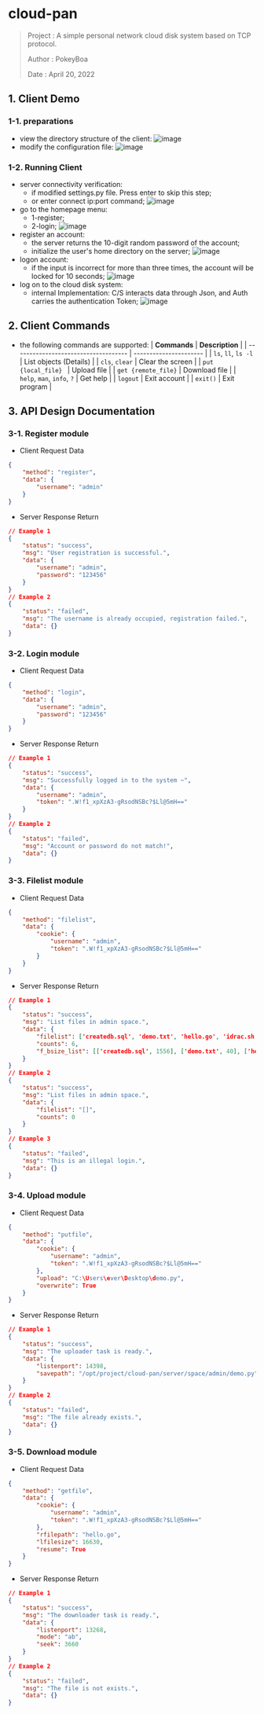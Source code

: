 # cloud-pan

> Project :  A simple personal network cloud disk system based on TCP protocol.
>
> Author :  PokeyBoa
>
> Date :  April 20, 2022

## 1. Client Demo

### 1-1. preparations
* view the directory structure of the client: 
![image](https://user-images.githubusercontent.com/58482090/164915007-d1e97807-bddc-4d9a-9388-07426b9118d7.png)
* modify the configuration file: 
![image](https://user-images.githubusercontent.com/58482090/164915015-7a73c68c-314d-4d91-bbd7-c5e299d863ad.png)

### 1-2. Running Client
* server connectivity verification: 
    + if modified settings.py file. Press enter to skip this step; 
    + or enter connect ip:port command; 
![image](https://user-images.githubusercontent.com/58482090/164915110-84f69977-77dc-4786-a3b6-567725328c0c.png)
* go to the homepage menu: 
    + 1-register; 
    + 2-login;
![image](https://user-images.githubusercontent.com/58482090/164915156-5534a914-ca22-473f-9402-8b8aa2fb7e65.png)
* register an account: 
    + the server returns the 10-digit random password of the account; 
    + initialize the user's home directory on the server;
![image](https://user-images.githubusercontent.com/58482090/164915175-bba4ce41-f6c2-49a5-842b-02e9380e1924.png)
* logon account: 
    + if the input is incorrect for more than three times, the account will be locked for 10 seconds;
![image](https://user-images.githubusercontent.com/58482090/164915191-570e82e5-6206-43e9-98c9-855020676236.png)
* log on to the cloud disk system: 
    + internal Implementation: C/S interacts data through Json, and Auth carries the authentication Token;
![image](https://user-images.githubusercontent.com/58482090/164915214-ce90acff-3ba2-4b07-8c73-b74d8ec8c4c4.png)


## 2. Client Commands
* the following commands are supported: 
  | **Commands**                         | **Description**        |
  | ------------------------------------ | ---------------------- |
  | `ls`, `ll`, `ls -l`                  | List objects (Details) |
  | `cls`, `clear`                       | Clear the screen       |
  | `put {local_file} `                  | Upload file            |
  | `get {remote_file}`                  | Download file          |
  | `help`, `man`, `info`, `?`           | Get help               |
  | `logout`                             | Exit account           |
  | `exit()`                             | Exit program           |


## 3. API Design Documentation

### 3-1. Register module

* Client Request Data

```json
{
    "method": "register",
    "data": {
        "username": "admin"
    }
}
```

* Server Response Return

```json
// Example 1
{
    "status": "success",
    "msg": "User registration is successful.",
    "data": {
        "username": "admin",
        "password": "123456"
    }
}
// Example 2
{
    "status": "failed",
    "msg": "The username is already occupied, registration failed.",
    "data": {}
}
```

### 3-2. Login module

* Client Request Data

```json
{
    "method": "login",
    "data": {
        "username": "admin",
        "password": "123456"
    }
}
```

* Server Response Return

```json
// Example 1
{
    "status": "success",
    "msg": "Successfully logged in to the system ~",
    "data": {
        "username": "admin",
        "token": ".W!f1_xpXzA3-gRsodNSBc?$Ll@5mH=="
    }
}
// Example 2
{
    "status": "failed",
    "msg": "Account or password do not match!",
    "data": {}
}
```

### 3-3. Filelist module

* Client Request Data

```json
{
    "method": "filelist",
    "data": {
        "cookie": {
            "username": "admin",
            "token": ".W!f1_xpXzA3-gRsodNSBc?$Ll@5mH=="
        }
    }
}
```

* Server Response Return

```json
// Example 1
{
    "status": "success",
    "msg": "List files in admin space.",
    "data": {
        "filelist": ['createdb.sql', 'demo.txt', 'hello.go', 'idrac.sh', 'index.html', 'pip-22.0.4.tar.gz'],
        "counts": 6,
        "f_bsize_list": [['createdb.sql', 1556], ['demo.txt', 40], ['hello.go', 16630], ['idrac.sh', 43484], ['index.html', 42406], ['pip-22.0.4.tar.gz', 5118513]]
    }
}
// Example 2
{
    "status": "success",
    "msg": "List files in admin space.",
    "data": {
        "filelist": "[]",
        "counts": 0
    }
}
// Example 3
{
    "status": "failed",
    "msg": "This is an illegal login.",
    "data": {}
}
```

### 3-4. Upload module

* Client Request Data

```json
{
    "method": "putfile",
    "data": {
        "cookie": {
            "username": "admin",
            "token": ".W!f1_xpXzA3-gRsodNSBc?$Ll@5mH=="
        },
        "upload": "C:\Users\ever\Desktop\demo.py",
        "overwrite": True
    }
}
```

* Server Response Return

```json
// Example 1
{
    "status": "success",
    "msg": "The uploader task is ready.",
    "data": {
        "listenport": 14398,
        "savepath": "/opt/project/cloud-pan/server/space/admin/demo.py"
    }
}
// Example 2
{
    "status": "failed",
    "msg": "The file already exists.",
    "data": {}
}
```

### 3-5. Download module

* Client Request Data

```json
{
    "method": "getfile",
    "data": {
        "cookie": {
            "username": "admin",
            "token": ".W!f1_xpXzA3-gRsodNSBc?$Ll@5mH=="
        },
        "rfilepath": "hello.go",
        "lfilesize": 16630,
        "resume": True
    }
}
```

* Server Response Return

```json
// Example 1
{
    "status": "success",
    "msg": "The downloader task is ready.",
    "data": {
        "listenport": 13268,
        "mode": "ab",
        "seek": 3660
    }
}
// Example 2
{
    "status": "failed",
    "msg": "The file is not exists.",
    "data": {}
}
```

